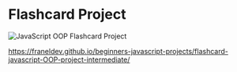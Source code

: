 # Flashcard Project

![JavaScript OOP Flashcard Project](https://user-images.githubusercontent.com/52055633/89854148-0cce3880-db8b-11ea-86eb-cc70dac15041.png)

https://franeldev.github.io/beginners-javascript-projects/flashcard-javascript-OOP-project-intermediate/